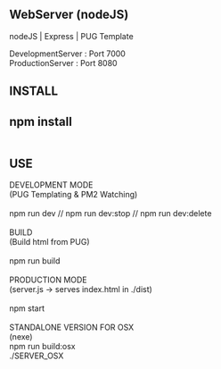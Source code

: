 WebServer (nodeJS)
------------------

nodeJS | Express | PUG Template<br>

DevelopmentServer : Port 7000<br>
ProductionServer  : Port 8080


INSTALL
-------
npm install<br>
<br>
<br>
USE
---
DEVELOPMENT MODE<br>
(PUG Templating & PM2 Watching)<br>
<br>
npm run dev // npm run dev:stop // npm run dev:delete
<br>
<br>
BUILD<br>
(Build html from PUG)<br>
<br>
npm run build
<br>
<br>
PRODUCTION MODE<br>
(server.js -> serves index.html in ./dist)<br>
<br>
npm start
<br>
<br>
STANDALONE VERSION FOR OSX<br>
(nexe)<br>
npm run build:osx<br>
./SERVER_OSX

